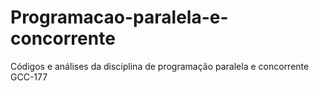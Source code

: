 # Programacao-paralela-e-concorrente
Códigos e análises da disciplina de programação paralela e concorrente GCC-177
